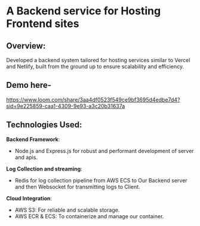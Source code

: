 # A Backend service for Hosting Frontend sites

## Overview:
Developed a backend system tailored for hosting services similar to Vercel and Netlify, built from the ground up to ensure scalability and efficiency.

## Demo here-
https://www.loom.com/share/3aa4df0523f549ce9bf3695d4edbe7d4?sid=9e225859-caa1-4309-9e93-a3c20b31637a

## Technologies Used:
**Backend Framework**:
- Node.js and Express.js for robust and performant development of server and apis.

**Log Collection and streaming**:
- Redis for log collection pipeline from AWS ECS to Our Backend server and then Websocket for transmitting logs to Client.

**Cloud Integration**:
- AWS S3: For reliable and scalable storage.
- AWS ECR & ECS: To containerize and manage our container. 
